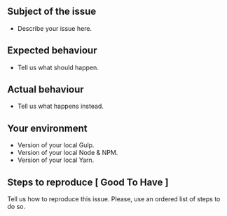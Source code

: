## Subject of the issue

- Describe your issue here.

## Expected behaviour

- Tell us what should happen.

## Actual behaviour

- Tell us what happens instead.

## Your environment

- Version of your local Gulp.
- Version of your local Node & NPM.
- Version of your local Yarn.

## Steps to reproduce [ Good To Have ]

Tell us how to reproduce this issue. Please, use an ordered list of steps to do so.
